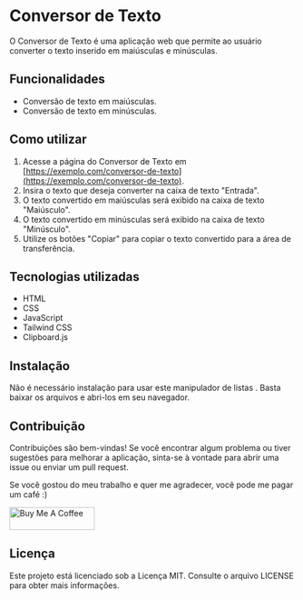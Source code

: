 Conversor de Texto
==================

O Conversor de Texto é uma aplicação web que permite ao usuário converter o texto inserido em maiúsculas e minúsculas.

Funcionalidades
---------------

*   Conversão de texto em maiúsculas.
*   Conversão de texto em minúsculas.

Como utilizar
-------------

1.  Acesse a página do Conversor de Texto em [https://exemplo.com/conversor-de-texto](https://exemplo.com/conversor-de-texto).
2.  Insira o texto que deseja converter na caixa de texto "Entrada".
3.  O texto convertido em maiúsculas será exibido na caixa de texto "Maiúsculo".
4.  O texto convertido em minúsculas será exibido na caixa de texto "Minúsculo".
5.  Utilize os botões "Copiar" para copiar o texto convertido para a área de transferência.

Tecnologias utilizadas
----------------------

*   HTML
*   CSS
*   JavaScript
*   Tailwind CSS
*   Clipboard.js

Instalação
----------

Não é necessário instalação para usar este manipulador de listas . Basta baixar os arquivos e abri-los em seu navegador.

Contribuição
------------

Contribuições são bem-vindas! Se você encontrar algum problema ou tiver sugestões para melhorar a aplicação, sinta-se à vontade para abrir uma issue ou enviar um pull request.

Se você gostou do meu trabalho e quer me agradecer, você pode me pagar um café :)

<a href="https://www.paypal.com/donate/?hosted_button_id=SFR785YEYHC4E" target="_blank"><img src="https://cdn.buymeacoffee.com/buttons/v2/default-yellow.png" alt="Buy Me A Coffee" style="height: 40px !important;width: 150px !important;" ></a>


Licença
-------

Este projeto está licenciado sob a Licença MIT. Consulte o arquivo LICENSE para obter mais informações.
